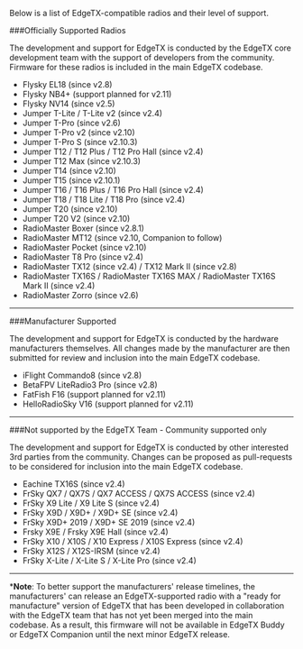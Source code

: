 
Below is a list of EdgeTX-compatible radios and their level of support.

###Officially Supported Radios

The development and support for EdgeTX is conducted by the EdgeTX core development team with the support of developers from the community. Firmware for these radios is included in the main EdgeTX codebase.

* Flysky EL18 (since v2.8)
* Flysky NB4+ (support planned for v2.11)
* Flysky NV14 (since v2.5)
* Jumper T-Lite / T-Lite v2 (since v2.4)
* Jumper T-Pro (since v2.6)
* Jumper T-Pro v2 (since v2.10)
* Jumper T-Pro S (since v2.10.3)
* Jumper T12 / T12 Plus / T12 Pro Hall (since v2.4)
* Jumper T12 Max (since v2.10.3)
* Jumper T14 (since v2.10)
* Jumper T15 (since v2.10.1)
* Jumper T16 / T16 Plus / T16 Pro Hall (since v2.4)
* Jumper T18 / T18 Lite / T18 Pro (since v2.4)
* Jumper T20 (since v2.10)
* Jumper T20 V2 (since v2.10)
* RadioMaster Boxer (since v2.8.1)
* RadioMaster MT12 (since v2.10, Companion to follow)
* RadioMaster Pocket (since v2.10)
* RadioMaster T8 Pro (since v2.4)
* RadioMaster TX12 (since v2.4) / TX12 Mark II (since v2.8)
* RadioMaster TX16S / RadioMaster TX16S MAX / RadioMaster TX16S Mark II (since v2.4)
* RadioMaster Zorro (since v2.6)

---

###Manufacturer Supported
 
The development and support for EdgeTX is conducted by the hardware manufacturers themselves. All changes made by the manufacturer are then submitted for review and inclusion into the main EdgeTX codebase.

* iFlight Commando8 (since v2.8)
* BetaFPV LiteRadio3 Pro (since v2.8)
* FatFish F16 (support planned for v2.11)
* HelloRadioSky V16 (support planned for v2.11)

---

###Not supported by the EdgeTX Team - Community supported only

The development and support for EdgeTX is conducted by other interested 3rd parties from the community. Changes can be proposed as pull-requests to be considered for inclusion into the main EdgeTX codebase.

* Eachine TX16S (since v2.4)
* FrSky QX7 / QX7S / QX7 ACCESS / QX7S ACCESS (since v2.4)
* FrSky X9 Lite / X9 Lite S (since v2.4)
* FrSky X9D / X9D+ / X9D+ SE (since v2.4)
* FrSky X9D+ 2019 / X9D+ SE 2019  (since v2.4)
* Frsky X9E / Frsky X9E Hall (since v2.4)
* FrSky X10 / X10S / X10 Express / X10S Express (since v2.4)
* FrSky X12S / X12S-IRSM (since v2.4)
* FrSky X-Lite / X-Lite S / X-Lite Pro (since v2.4)

---
***Note**: To better support the manufacturers' release timelines, the manufacturers' can release an EdgeTX-supported radio with a "ready for manufacture" version of EdgeTX that has been developed in collaboration with the EdgeTX team that has not yet been merged into the main codebase. As a result, this firmware will not be available in EdgeTX Buddy or EdgeTX Companion until the next minor EdgeTX release. 
